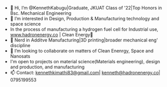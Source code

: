 - 👋 Hi, I’m @KennethKabugu|Graduate, JKUAT Class of '22|Top Honors in Bsc. Mechanical Engineering
- 👀 I’m interested in Design, Production & Manufacturing technology and space science
- In the process of manufacturing a hydrogen fuel cell for Industrial use, www.hadronenergy.co | Clean Energy🌱
- 🌱 Nerd in Additve Manufacturing|3D printing|broader mechanical eng' discipline
- 💞️ I’m looking to collaborate on matters of Clean Enenrgy, Space and Nanosats
- I'm open to projects on material science(Materials engineering), design and production, and manufacturing
- 📫 Contact: kennethkimathi83@gmail.com| kenneth@hadronenergy.co| 0795199553

<!---
KennethKabugu/KennethKabugu is a ✨ special ✨ repository because its `README.md` (this file) appears on your GitHub profile.
You can click the Preview link to take a look at your changes.
--->
